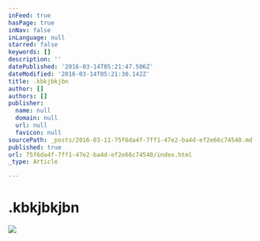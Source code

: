 ```yaml
---
inFeed: true
hasPage: true
inNav: false
inLanguage: null
starred: false
keywords: []
description: ''
datePublished: '2016-03-14T05:21:47.506Z'
dateModified: '2016-03-14T05:21:30.142Z'
title: .kbkjbkjbn
author: []
authors: []
publisher:
  name: null
  domain: null
  url: null
  favicon: null
sourcePath: _posts/2016-03-11-75f6da4f-7ff1-47e2-ba4d-ef2e66c74540.md
published: true
url: 75f6da4f-7ff1-47e2-ba4d-ef2e66c74540/index.html
_type: Article

---
```

# .kbkjbkjbn
![](https://s3-us-west-2.amazonaws.com/the-grid-img/p/83d78eaa084754bbd10663ab0b65484f2c6ba09e.jpg)